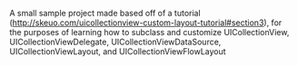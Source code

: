 A small sample project made based off of a tutorial (http://skeuo.com/uicollectionview-custom-layout-tutorial#section3), for the purposes of learning how to subclass and customize UICollectionView, UICollectionViewDelegate, UICollectionViewDataSource, UICollectionViewLayout, and UICollectionViewFlowLayout
